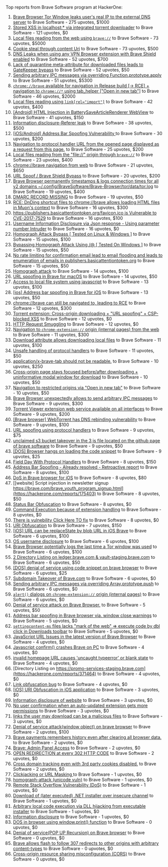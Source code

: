 Top reports from Brave Software program at HackerOne:

1. [Brave Browser Tor Window leaks user's real IP to the external DNS server](https://hackerone.com/reports/1077022) to Brave Software - 275 upvotes, $1000
2. [Stored XSS in localhost:* via integrated torrent downloader](https://hackerone.com/reports/681617) to Brave Software - 121 upvotes, $0
3. [Local files reading from the web using `brave://`](https://hackerone.com/reports/390013) to Brave Software - 73 upvotes, $5000
4. [Cookie steal through content Uri](https://hackerone.com/reports/876192) to Brave Software - 73 upvotes, $500
5. [DNS Leaks when using any VPN Browser extension with Brave Shield enabled](https://hackerone.com/reports/1203842) to Brave Software - 52 upvotes, $700
6. [Lack of quarantine meta-attribute for downloaded files leads to GateKeeper bypass](https://hackerone.com/reports/374106) to Brave Software - 52 upvotes, $50
7. [Sending arbitrary IPC messages via overriding Function.prototype.apply](https://hackerone.com/reports/188086) to Brave Software - 51 upvotes, $5300
8. [`chrome://brave` available for navigation in Release build [-\> RCE] + navigation to `chrome://*` using tab_helper ["Open in new tab"]](https://hackerone.com/reports/395737) to Brave Software - 46 upvotes, $2000
9. [Local files reading using `link[rel="import"]`](https://hackerone.com/reports/375329) to Brave Software - 42 upvotes, $400
10. [[Android] HTML Injection in BatterySaveArticleRenderer WebView](https://hackerone.com/reports/176065) to Brave Software - 41 upvotes, $150
11. [Information disclosure-Referer leak](https://hackerone.com/reports/1337624) to Brave Software - 38 upvotes, $500
12. [[iOS/Android] Address Bar Spoofing Vulnerability ](https://hackerone.com/reports/175958) to Brave Software - 30 upvotes, $200
13. [Navigation to protocol handler URL from the opened page displayed as a request from this page.](https://hackerone.com/reports/374969) to Brave Software - 25 upvotes, $200
14. [Local files reading from the "file://" origin through `brave://`](https://hackerone.com/reports/390362) to Brave Software - 23 upvotes, $400
15. [chrome://brave navigation from web](https://hackerone.com/reports/415967) to Brave Software - 21 upvotes, $650
16. [URL Spoof / Brave Shield Bypass](https://hackerone.com/reports/255991) to Brave Software - 20 upvotes, $200
17. [Brave Browser permanently timestamps & logs connection times for all v2 domains ~/.config/BraveSoftware/Brave-Browser/tor/data/tor.log](https://hackerone.com/reports/1249056) to Brave Software - 19 upvotes, $400
18. [DMARC RECORD MISSING](https://hackerone.com/reports/491753) to Brave Software - 19 upvotes, $50
19. [RCE: DnDing shortcut files to chrome://brave allows loading HTML files in Muon's context](https://hackerone.com/reports/415258) to Brave Software - 16 upvotes, $300
20. [https://publishers.basicattentiontoken.org/favicon.ico is Vulnerable to CVE-2017-7529](https://hackerone.com/reports/980856) to Brave Software - 16 upvotes, $100
21. [Username Information Disclosure via Json response - Using parameter number Intruder](https://hackerone.com/reports/812351) to Brave Software - 16 upvotes, $0
22. [Homograph Attack Bypass [ Tested on Linux & Windows ]](https://hackerone.com/reports/268984) to Brave Software - 15 upvotes, $100
23. [Bypassing Homograph Attack Using /@ [ Tested On Windows ]](https://hackerone.com/reports/317931) to Brave Software - 15 upvotes, $50
24. [No rate limiting for confirmation email lead to email flooding and leads to enumeration of emails in publishers.basicattentiontoken.org](https://hackerone.com/reports/854793) to Brave Software - 15 upvotes, $50
25. [Homograph attack](https://hackerone.com/reports/175286) to Brave Software - 14 upvotes, $100
26. [URL spoofing in Brave for macOS](https://hackerone.com/reports/369086) to Brave Software - 14 upvotes, $50
27. [Access to local file system using javascript](https://hackerone.com/reports/175979) to Brave Software - 13 upvotes, $100
28. [[ios] Address bar spoofing in Brave for iOS](https://hackerone.com/reports/176929) to Brave Software - 13 upvotes, $50
29. [chrome://brave can still be navigated to, leading to RCE](https://hackerone.com/reports/415178) to Brave Software - 12 upvotes, $300
30. [Torrent extension: Cross-origin downloading + "URL spoofing" + CSP-blocked XSS](https://hackerone.com/reports/378864) to Brave Software - 12 upvotes, $0
31. [HTTP Request Smuggling](https://hackerone.com/reports/866382) to Brave Software - 12 upvotes, $0
32. [Navigation to `chrome-extension://` origin (internal pages) from the web](https://hackerone.com/reports/378805) to Brave Software - 11 upvotes, $300
33. [Download attribute allows downloading local files](https://hackerone.com/reports/258710) to Brave Software - 11 upvotes, $100
34. [Unsafe handling of protocol handlers](https://hackerone.com/reports/369185) to Brave Software - 11 upvotes, $50
35. [application/x-brave-tab should not be readable.](https://hackerone.com/reports/258578) to Brave Software - 10 upvotes, $250
36. [Cross-origin page stays focused before/after downloading + uninformative modal window for download](https://hackerone.com/reports/375259) to Brave Software - 10 upvotes, $50
37. [Navigation to restricted origins via "Open in new tab"](https://hackerone.com/reports/369218) to Brave Software - 10 upvotes, $50
38. [Brave Browser unexpectedly allows to send arbitrary IPC messages](https://hackerone.com/reports/187542) to Brave Software - 9 upvotes, $300
39. [Torrent Viewer extension web service available on all interfaces](https://hackerone.com/reports/300181) to Brave Software - 9 upvotes, $200
40. [[Brave browser] WebTorrent has DNS rebinding vulnerability](https://hackerone.com/reports/663729) to Brave Software - 9 upvotes, $100
41. [URL spoofing using protocol handlers](https://hackerone.com/reports/373721) to Brave Software - 9 upvotes, $75
42. [unclaimed s3 bucket takeover in the 3 js file located on the github page of  brave software](https://hackerone.com/reports/1316650) to Brave Software - 9 upvotes, $50
43. [[DOS] Browser hangs on loading the code snippet](https://hackerone.com/reports/181686) to Brave Software - 9 upvotes, $25
44. [Field Day With Protocol Handlers](https://hackerone.com/reports/416040) to Brave Software - 8 upvotes, $150
45. [Address Bar Spoofing - Already resolved - Retroactive report](https://hackerone.com/reports/175779) to Brave Software - 8 upvotes, $100
46. [DoS in Brave browser for iOS](https://hackerone.com/reports/357665) to Brave Software - 8 upvotes, $80
47. [[website] Script injection in newsletter signup https://brave.com/brave_youth_program_signup.html](https://hackerone.com/reports/175403) to Brave Software - 8 upvotes, $50
48. [Status Bar Obfuscation](https://hackerone.com/reports/175701) to Brave Software - 8 upvotes, $0
49. [Command Execution because of extension handling](https://hackerone.com/reports/188078) to Brave Software - 8 upvotes, $0
50. [There is vulnebility Click Here TO fix](https://hackerone.com/reports/319036) to Brave Software - 8 upvotes, $0
51. [URI Obfuscation](https://hackerone.com/reports/175529) to Brave Software - 7 upvotes, $150
52. [[iOS] URL can be replaceState by blob URL in iOS Brave](https://hackerone.com/reports/215044) to Brave Software - 6 upvotes, $100
53. [OS username disclosure](https://hackerone.com/reports/258585) to Brave Software - 6 upvotes, $100
54. [Brave Browser potentially logs the last time a Tor window was used](https://hackerone.com/reports/1024668) to Brave Software - 6 upvotes, $100
55. [2 Directory Listing on ledger.brave.com & vault-staging.brave.com](https://hackerone.com/reports/175320) to Brave Software - 6 upvotes, $50
56. [[DOS] denial of service using code snippet on brave browser](https://hackerone.com/reports/181558) to Brave Software - 6 upvotes, $25
57. [Subdomain Takeover of Brave.com](https://hackerone.com/reports/175397) to Brave Software - 6 upvotes, $0
58. [Sending arbitrary IPC messages via overriding Array.prototype.push](https://hackerone.com/reports/188561) to Brave Software - 6 upvotes, $0
59. [`alert()` dialogs on `chrome-extension://` origin (internal pages)](https://hackerone.com/reports/378809) to Brave Software - 6 upvotes, $0
60. [Denial of service attack on Brave Browser.](https://hackerone.com/reports/176066) to Brave Software - 5 upvotes, $50
61. [Address bar spoofing in Brave browser via. window close warnings](https://hackerone.com/reports/208834) to Brave Software - 5 upvotes, $0
62. [`settingcontent-ms` files lacks "mark of the web" =\> execute code by dbl click in Downloads toolbar](https://hackerone.com/reports/377206) to Brave Software - 5 upvotes, $0
63. [JavaScript URL Issues in the latest version of Brave Browser](https://hackerone.com/reports/176083) to Brave Software - 4 upvotes, $0
64. [Javascript confirm() crashes Brave on PC](https://hackerone.com/reports/176076) to Brave Software - 4 upvotes, $0
65. [invalid homepage URL causes 'uncaught typeerror' or blank state](https://hackerone.com/reports/177184) to Brave Software - 4 upvotes, $0
66. [Directory Listing on https://promo-services-staging.brave.com](https://hackerone.com/reports/371464) to Brave Software - 4 upvotes, $0
67. [Link obfuscation bug](https://hackerone.com/reports/669440) to Brave Software - 4 upvotes, $0
68. [[iOS] URI Obfuscation in iOS application](https://hackerone.com/reports/176159) to Brave Software - 3 upvotes, $0
69. [Information disclosure of website](https://hackerone.com/reports/179121) to Brave Software - 3 upvotes, $0
70. [No user confirmation when an auto-updated extension gets more permissions](https://hackerone.com/reports/199243) to Brave Software - 3 upvotes, $0
71. [links the user may download can be a malicious files](https://hackerone.com/reports/182557) to Brave Software - 3 upvotes, $0
72. [Denial of service attack(window object) on brave browser](https://hackerone.com/reports/176197) to Brave Software - 2 upvotes, $100
73. [Brave payments remembers history even after clearing all browser data.](https://hackerone.com/reports/203088) to Brave Software - 2 upvotes, $0
74. [Brave: Admin Panel Access](https://hackerone.com/reports/175366) to Brave Software - 2 upvotes, $0
75. [OPEN REDIRECTION at every 302 HTTP CODE](https://hackerone.com/reports/369447) to Brave Software - 2 upvotes, $0
76. [Cross domain tracking even with 3rd party cookies disabled.](https://hackerone.com/reports/331428) to Brave Software - 2 upvotes, $0
77. [Clickjacking or URL Masking ](https://hackerone.com/reports/204198) to Brave Software - 1 upvotes, $0
78. [homograph-attack (unicode vuln)](https://hackerone.com/reports/221461) to Brave Software - 1 upvotes, $0
79. [Remote Stack Overflow Vulnerability (DoS)](https://hackerone.com/reports/181061) to Brave Software - 1 upvotes, $0
80. [Download of (later executed) .NET installer over insecure channel](https://hackerone.com/reports/272231) to Brave Software - 1 upvotes, $0
81. [Arbitrary local code execution via DLL hijacking from executable installer](https://hackerone.com/reports/272221) to Brave Software - 1 upvotes, $0
82. [Information disclosure](https://hackerone.com/reports/1347249) to Brave Software - 1 upvotes, $0
83. [DOS in browser using window.print() function](https://hackerone.com/reports/176364) to Brave Software - 0 upvotes, $0
84. [Denial of service(POP UP Recursion) on Brave browser](https://hackerone.com/reports/179248) to Brave Software - 0 upvotes, $0
85. [Brave allows flash to follow 307 redirects to other origins with arbitrary content-types](https://hackerone.com/reports/449478) to Brave Software - 0 upvotes, $0
86. [Cross-origin resource sharing misconfiguration (CORS)](https://hackerone.com/reports/954512) to Brave Software - 0 upvotes, $0
